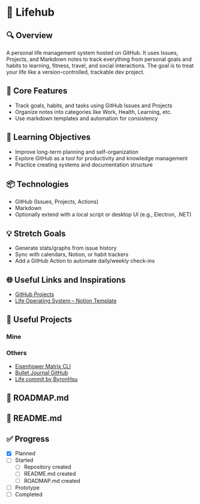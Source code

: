 # 🧪 Lifehub

## 🔍 Overview
A personal life management system hosted on GitHub. It uses Issues, Projects, and Markdown notes to track everything from personal goals and habits to learning, fitness, travel, and social interactions. The goal is to treat your life like a version-controlled, trackable dev project.

## 🔧 Core Features
- Track goals, habits, and tasks using GitHub Issues and Projects
- Organize notes into categories like Work, Health, Learning, etc.
- Use markdown templates and automation for consistency

## 🧠 Learning Objectives
- Improve long-term planning and self-organization
- Explore GitHub as a tool for productivity and knowledge management
- Practice creating systems and documentation structure

## 📦 Technologies
- GitHub (Issues, Projects, Actions)
- Markdown
- Optionally extend with a local script or desktop UI (e.g., Electron, .NET)

## 💡 Stretch Goals
- Generate stats/graphs from issue history
- Sync with calendars, Notion, or habit trackers
- Add a GitHub Action to automate daily/weekly check-ins

## 🌐 Useful Links and Inspirations
- [GitHub Projects](https://docs.github.com/en/issues/planning-and-tracking-with-projects/learning-about-projects)
- [Life Operating System – Notion Template](https://www.notion.so/Life-OS-2-0-c4aa1fc87af7466dbefdd77f9c63d8f3)

## 🧩 Useful Projects
### Mine

### Others
- [Eisenhower Matrix CLI](https://github.com/davidde/cli-eisenhower)
- [Bullet Journal GitHub](https://github.com/hoperyy/bujo)
- [Life commit by ByronHsu](https://github.com/ByronHsu/life-commit)

## 📄 ROADMAP.md

## 📘 README.md

## ✅ Progress
- [x] Planned
- [ ] Started
  - [ ] Repository created
  - [ ] README.md created
  - [ ] ROADMAP.md created
- [ ] Prototype
- [ ] Completed
